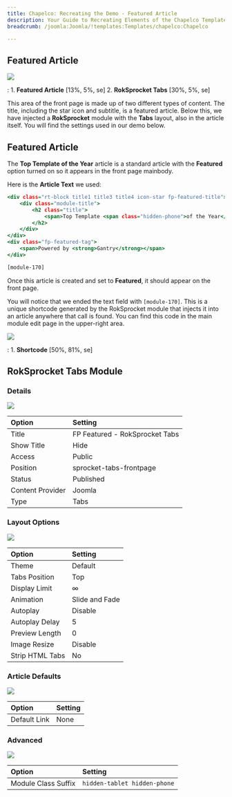 ```yaml
---
title: Chapelco: Recreating the Demo - Featured Article
description: Your Guide to Recreating Elements of the Chapelco Template for Joomla
breadcrumb: /joomla:Joomla/!templates:Templates/chapelco:Chapelco

---
```


Featured Article
-----
![][demo]

:   1. **Featured Article** [13%, 5%, se]
	2. **RokSprocket Tabs** [30%, 5%, se]

This area of the front page is made up of two different types of content. The title, including the star icon and subtitle, is a featured article. Below this, we have injected a **RokSprocket** module with the **Tabs** layout, also in the article itself. You will find the settings used in our demo below.

Featured Article
-----

The **Top Template of the Year** article is a standard article with the **Featured** option turned on so it appears in the front page mainbody.

Here is the **Article Text** we used:

~~~ .html
<div class="rt-block title1 title3 title4 icon-star fp-featured-title">
	<div class="module-title">
		<h2 class="title">
			<span>Top Template <span class="hidden-phone">of the Year</span></span>	     		
		</h2>
	</div>
</div>
<div class="fp-featured-tag">
	<span>Powered by <strong>Gantry</strong></span>
</div>

[module-170]
~~~

Once this article is created and set to **Featured**, it should appear on the front page.

You will notice that we ended the text field with `[module-170]`. This is a unique shortcode generated by the RokSprocket module that injects it into an article anywhere that call is found. You can find this code in the main module edit page in the upper-right area.

![][roksprocket]

:	1. **Shortcode** [50%, 81%, se]

RokSprocket Tabs Module
-----

### Details
![][demo2]

| Option           | Setting                        |  
| :--------------- | :----------------------------- |  
| Title            | FP Featured - RokSprocket Tabs |  
| Show Title       | Hide                           |  
| Access           | Public                         |  
| Position         | sprocket-tabs-frontpage        |  
| Status           | Published                      |  
| Content Provider | Joomla                         |  
| Type             | Tabs                           |  

### Layout Options
![][demo3]

| Option          | Setting        |  
| :-------------- | :------------- |  
| Theme           | Default        |  
| Tabs Position   | Top            |  
| Display Limit   | ∞              |  
| Animation       | Slide and Fade |  
| Autoplay        | Disable        |  
| Autoplay Delay  | 5              |  
| Preview Length  | 0              |  
| Image Resize    | Disable        |  
| Strip HTML Tabs | No             |

### Article Defaults 
![][demo4]

| Option       | Setting |  
| :----------- | :------ |  
| Default Link | None    |  

### Advanced
![][demo5]

| Option              | Setting                      |  
| :------------------ | :--------------------------- |  
| Module Class Suffix | `hidden-tablet hidden-phone` |  

[demo]: assets/demo_6.jpeg
[demo2]: assets/tabs_1.jpeg
[demo3]: assets/tabs_2.jpeg
[demo4]: assets/tabs_3.jpeg
[demo5]: assets/tabs_4.jpeg
[roksprocket]: assets/rokarticle.jpg